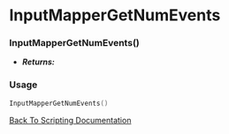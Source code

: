 # InputMapperGetNumEvents

### InputMapperGetNumEvents()
- ***Returns:*** 

### Usage

```Lua
InputMapperGetNumEvents()
```


[Back To Scripting Documentation](../README.md)
